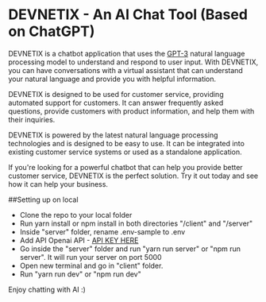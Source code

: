 # DEVNETIX - An AI Chat Tool (Based on ChatGPT)

DEVNETIX is a chatbot application that uses the [GPT-3](https://openai.com/blog/gpt-3/) natural language processing model to understand and respond to user input. With DEVNETIX, you can have conversations with a virtual assistant that can understand your natural language and provide you with helpful information.

DEVNETIX is designed to be used for customer service, providing automated support for customers. It can answer frequently asked questions, provide customers with product information, and help them with their inquiries.

DEVNETIX is powered by the latest natural language processing technologies and is designed to be easy to use. It can be integrated into existing customer service systems or used as a standalone application.

If you're looking for a powerful chatbot that can help you provide better customer service, DEVNETIX is the perfect solution. Try it out today and see how it can help your business.

##Setting up on local

- Clone the repo to your local folder
- Run yarn install or npm install in both directories "/client" and "/server"
- Inside "server" folder, rename .env-sample to .env
- Add API Openai API - [API KEY HERE](https://beta.openai.com/account/api-keys)
- Go inside the "server" folder and run "yarn run server" or "npm run server". It will run your server on port 5000
- Open new terminal and go in "client" folder.
- Run "yarn run dev" or "npm run dev"

Enjoy chatting with AI :)
